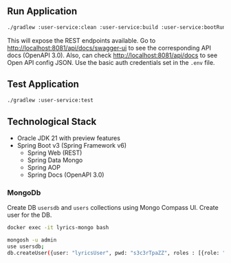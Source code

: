 ## Run Application

```bash
./gradlew :user-service:clean :user-service:build :user-service:bootRun
```

This will expose the REST endpoints available. Go to [http://localhost:8081/api/docs/swagger-ui](http://localhost:8081/api/docs/swagger-ui) to see the corresponding API docs (OpenAPI 3.0). 
Also, can check [http://localhost:8081/api/docs](http://localhost:8081/api/docs) to see Open API config JSON.
Use the basic auth credentials set in the `.env` file.

## Test Application

```bash
./gradlew :user-service:test
```

## Technological Stack

* Oracle JDK 21 with preview features
* Spring Boot v3 (Spring Framework v6)
  * Spring Web (REST)
  * Spring Data Mongo
  * Spring AOP
  * Spring Docs (OpenAPI 3.0)

### MongoDb

Create DB `usersdb` and `users` collections using Mongo Compass UI.
Create user for the DB.

```bash
docker exec -it lyrics-mongo bash
```

```bash
mongosh -u admin
use usersdb;
db.createUser({user: "lyricsUser", pwd: "s3c3rTpaZZ", roles : [{role: "readWrite", db: "usersdb"}]});
```
